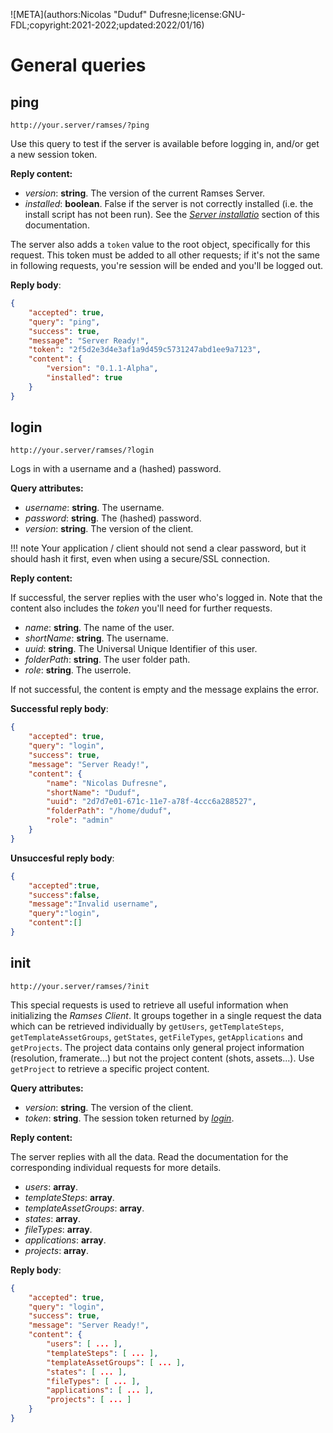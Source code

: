 ![META](authors:Nicolas "Duduf" Dufresne;license:GNU-FDL;copyright:2021-2022;updated:2022/01/16)

# General queries

## ping

`http://your.server/ramses/?ping`

Use this query to test if the server is available before logging in, and/or get a new session token.

**Reply content:**

- *version*: **string**. The version of the current Ramses Server.
- *installed*: **boolean**. False if the server is not correctly installed (i.e. the install script has not been run). See the [*Server installatio*](../../components/server/install.md) section of this documentation.

The server also adds a `token` value to the root object, specifically for this request. This token must be added to all other requests; if it's not the same in following requests, you're session will be ended and you'll be logged out.

**Reply body**:

```json
{
    "accepted": true,
    "query": "ping",
    "success": true,
    "message": "Server Ready!",
    "token": "2f5d2e3d4e3af1a9d459c5731247abd1ee9a7123",
    "content": {
        "version": "0.1.1-Alpha",
        "installed": true
    }
}
```

## login

`http://your.server/ramses/?login`

Logs in with a username and a (hashed) password.

**Query attributes:**

- *username*: **string**. The username.
- *password*: **string**. The (hashed) password.
- *version*: **string**. The version of the client.

!!! note
    Your application / client should not send a clear password, but it should hash it first, even when using a secure/SSL connection.

**Reply content:**

If successful, the server replies with the user who's logged in. Note that the content also includes the *token* you'll need for further requests.

- *name*: **string**. The name of the user.
- *shortName*: **string**. The username.
- *uuid*: **string**. The Universal Unique Identifier of this user.
- *folderPath*: **string**. The user folder path.
- *role*: **string**. The userrole.

If not successful, the content is empty and the message explains the error.

**Successful reply body**:

```json
{
    "accepted": true,
    "query": "login",
    "success": true,
    "message": "Server Ready!",
    "content": {
        "name": "Nicolas Dufresne",
        "shortName": "Duduf",
        "uuid": "2d7d7e01-671c-11e7-a78f-4ccc6a288527",
        "folderPath": "/home/duduf",
        "role": "admin"
    }
}
```

**Unsuccesful reply body**:

```json
{
    "accepted":true,
    "success":false,
    "message":"Invalid username",
    "query":"login",
    "content":[]
}
```

## init

`http://your.server/ramses/?init`

This special requests is used to retrieve all useful information when initializing the *Ramses Client*. It groups together in a single request the data which can be retrieved individually by `getUsers`, `getTemplateSteps`, `getTemplateAssetGroups`, `getStates`, `getFileTypes`, `getApplications` and `getProjects`. The project data contains only general project information (resolution, framerate...) but not the project content (shots, assets...). Use `getProject` to retrieve a specific project content.

**Query attributes:**

- *version*: **string**. The version of the client.
- *token*: **string**. The session token returned by [*login*](general.md#login).

**Reply content:**

The server replies with all the data. Read the documentation for the corresponding individual requests for more details.

- *users*: **array**.
- *templateSteps*: **array**.
- *templateAssetGroups*: **array**.
- *states*: **array**.
- *fileTypes*: **array**.
- *applications*: **array**.
- *projects*: **array**.

**Reply body**:

```json
{
    "accepted": true,
    "query": "login",
    "success": true,
    "message": "Server Ready!",
    "content": {
        "users": [ ... ],
        "templateSteps": [ ... ],
        "templateAssetGroups": [ ... ],
        "states": [ ... ],
        "fileTypes": [ ... ],
        "applications": [ ... ],
        "projects": [ ... ]
    }
}
```